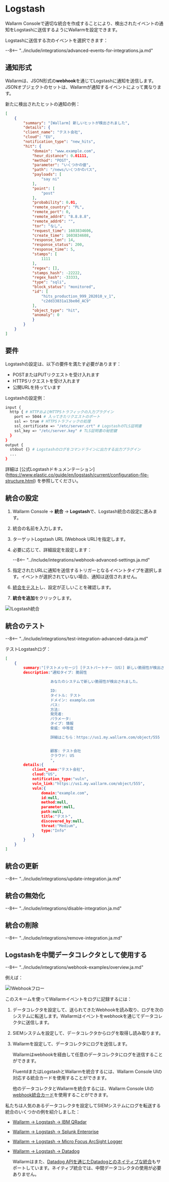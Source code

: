# Logstash

Wallarm Consoleで適切な統合を作成することにより、検出されたイベントの通知をLogstashに送信するようにWallarmを設定できます。

Logstashに送信する次のイベントを選択できます：

--8<-- "../include/integrations/advanced-events-for-integrations.ja.md"

## 通知形式

Wallarmは、JSON形式の**webhook**を通じてLogstashに通知を送信します。JSONオブジェクトのセットは、Wallarmが通知するイベントによって異なります。

新たに検出されたヒットの通知の例：

```json
[
    {
        "summary": "[Wallarm] 新しいヒットが検出されました",
        "details": {
        "client_name": "テスト会社",
        "cloud": "EU",
        "notification_type": "new_hits",
        "hit": {
            "domain": "www.example.com",
            "heur_distance": 0.01111,
            "method": "POST",
            "parameter": "いくつかの値",
            "path": "/news/いくつかのパス",
            "payloads": [
                "say ni"
            ],
            "point": [
                "post"
            ],
            "probability": 0.01,
            "remote_country": "PL",
            "remote_port": 0,
            "remote_addr4": "8.8.8.8",
            "remote_addr6": "",
            "tor": "なし",
            "request_time": 1603834606,
            "create_time": 1603834608,
            "response_len": 14,
            "response_status": 200,
            "response_time": 5,
            "stamps": [
                1111
            ],
            "regex": [],
            "stamps_hash": -22222,
            "regex_hash": -33333,
            "type": "sqli",
            "block_status": "monitored",
            "id": [
                "hits_production_999_202010_v_1",
                "c2dd33831a13be0d_AC9"
            ],
            "object_type": "hit",
            "anomaly": 0
            }
        }
    }
]
```

## 要件

Logstashの設定は、以下の要件を満たす必要があります：

* POSTまたはPUTリクエストを受け入れます
* HTTPSリクエストを受け入れます
* 公開URLを持っています

Logstashの設定例：

```bash linenums="1"
input {
  http { # HTTPおよびHTTPSトラフィックの入力プラグイン
    port => 5044 # 入ってきたリクエストのポート
    ssl => true # HTTPSトラフィックの処理
    ssl_certificate => "/etc/server.crt" # LogstashのTLS証明書
    ssl_key => "/etc/server.key" # TLS証明書の秘密鍵
  }
}
output {
  stdout {} # Logstashのログをコマンドラインに出力する出力プラグイン
  ...
}
```

詳細は [公式Logstashドキュメンテーション] (https://www.elastic.co/guide/en/logstash/current/configuration-file-structure.html) を参照してください。

## 統合の設定

1. Wallarm Console → **統合** → **Logstash**で、Logstash統合の設定に進みます。
1. 統合の名前を入力します。
1. ターゲットLogstash URL (Webhook URL)を指定します。
1. 必要に応じて、詳細設定を設定します：

    --8<-- "../include/integrations/webhook-advanced-settings.ja.md"
1. 指定されたURLに通知を送信するトリガーとなるイベントタイプを選択します。イベントが選択されていない場合、通知は送信されません。
1. [統合をテスト](#統合のテスト)し、設定が正しいことを確認します。
1. **統合を追加**をクリックします。

![!Logstash統合](../../../images/user-guides/settings/integrations/add-logstash-integration.png)

## 統合のテスト

--8<-- "../include/integrations/test-integration-advanced-data.ja.md"

テストLogstashログ：

```json
[
    {
        summary:"[テストメッセージ] [テストパートナー（US）] 新しい脆弱性が検出されました",
        description:"通知タイプ: 脆弱性

                    あなたのシステムで新しい脆弱性が検出されました。

                    ID: 
                    タイトル: テスト
                    ドメイン: example.com
                    パス: 
                    方法: 
                    発見者: 
                    パラメータ: 
                    タイプ: 情報
                    脅威: 中等度

                    詳細はこちら：https://us1.my.wallarm.com/object/555


                    顧客: テスト会社
                    クラウド: US
                    ",
        details:{
            client_name:"テスト会社",
            cloud:"US",
            notification_type:"vuln",
            vuln_link:"https://us1.my.wallarm.com/object/555",
            vuln:{
                domain:"example.com",
                id:null,
                method:null,
                parameter:null,
                path:null,
                title:"テスト",
                discovered_by:null,
                threat:"Medium",
                type:"Info"
            }
        }
    }
]
```

## 統合の更新

--8<-- "../include/integrations/update-integration.ja.md"

## 統合の無効化

--8<-- "../include/integrations/disable-integration.ja.md"

## 統合の削除

--8<-- "../include/integrations/remove-integration.ja.md"

## Logstashを中間データコレクタとして使用する

--8<-- "../include/integrations/webhook-examples/overview.ja.md"

例えば：

![!Webhookフロー](../../../images/user-guides/settings/integrations/webhook-examples/logstash/qradar-scheme.png)

このスキームを使ってWallarmイベントをログに記録するには：

1. データコレクタを設定して、送られてきたWebhookを読み取り、ログを次のシステムに転送します。Wallarmはイベントをwebhookを通じてデータコレクタに送信します。
1. SIEMシステムを設定して、データコレクタからログを取得し読み取ります。
1. Wallarmを設定して、データコレクタにログを送信します。

    Wallarmはwebhookを経由して任意のデータコレクタにログを送信することができます。

    FluentdまたはLogstashとWallarmを統合するには、Wallarm Console UIの対応する統合カードを使用することができます。

    他のデータコレクタとWallarmを統合するには、Wallarm Console UIの[webhook統合カード](webhook.ja.md)を使用することができます。

私たちは人気のあるデータコレクタを設定してSIEMシステムにログを転送する統合のいくつかの例を紹介しました：

* [Wallarm → Logstash → IBM QRadar](webhook-examples/logstash-qradar.ja.md)
* [Wallarm → Logstash → Splunk Enterprise](webhook-examples/logstash-splunk.ja.md)
* [Wallarm → Logstash → Micro Focus ArcSight Logger](webhook-examples/logstash-arcsight-logger.ja.md)
* [Wallarm → Logstash → Datadog](webhook-examples/fluentd-logstash-datadog.ja.md)

    Wallarmはまた、[Datadog APIを通じたDatadogとのネイティブな統合](datadog.ja.md)もサポートしています。ネイティブ統合では、中間データコレクタの使用が必要ありません。
